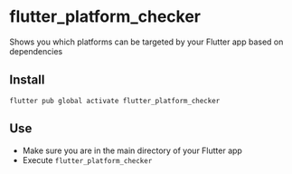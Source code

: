 # flutter_platform_checker

Shows you which platforms can be targeted by your Flutter app based on dependencies

## Install

`flutter pub global activate flutter_platform_checker`

## Use

- Make sure you are in the main directory of your Flutter app
- Execute `flutter_platform_checker`